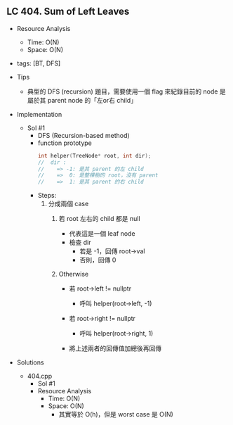 ## LC 404. Sum of Left Leaves
- Resource Analysis
    - Time: O(N)
    - Space: O(N)

- tags: [BT, DFS]

- Tips
    - 典型的 DFS (recursion) 題目，需要使用一個 flag 來紀錄目前的
      node 是屬於其 parent node 的「左or右 child」

- Implementation
    - Sol #1
        - DFS (Recursion-based method)
        - function prototype
            ```C++
            int helper(TreeNode* root, int dir);
            //  dir : 
            //    => -1: 是其 parent 的左 child
            //    =>  0: 是整棵樹的 root，沒有 parent
            //    =>  1: 是其 parent 的右 child
            ```
        - Steps:
            1. 分成兩個 case
                1. 若 root 左右的 child 都是 null
                    - 代表這是一個 leaf node
                    - 檢查 dir
                        - 若是 -1，回傳 root->val
                        - 否則，回傳 0 

                2. Otherwise
                    - 若 root->left != nullptr
                        - 呼叫 helper(root->left, -1)

                    - 若 root->right != nullptr
                        - 呼叫 helper(root->right, 1)  

                    - 將上述兩者的回傳值加總後再回傳
                             
- Solutions
    - 404.cpp
        - Sol #1
        - Resource Analysis
            - Time: O(N)
            - Space: O(N)
                - 其實等於 O(h)，但是 worst case 是 O(N)    